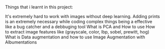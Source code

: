 Things that i learnt in this project:

It's extremely hard to work with images without deep learning.
Adding prints is an extremely necessary while coding complex things being a effective like a bug catcher and a debbuging tool
What is PCA and How to use
How to extract image features like (grayscale, color, lbp, sobel, prewitt, hog)
What is Data augmentation and how to use Image Augmentation with Albumentations

